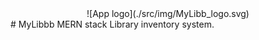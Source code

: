 
<div align="center">
![App logo](./src/img/MyLibb_logo.svg)
<br />
</div>
# MyLibbb
MERN stack Library inventory system. 

